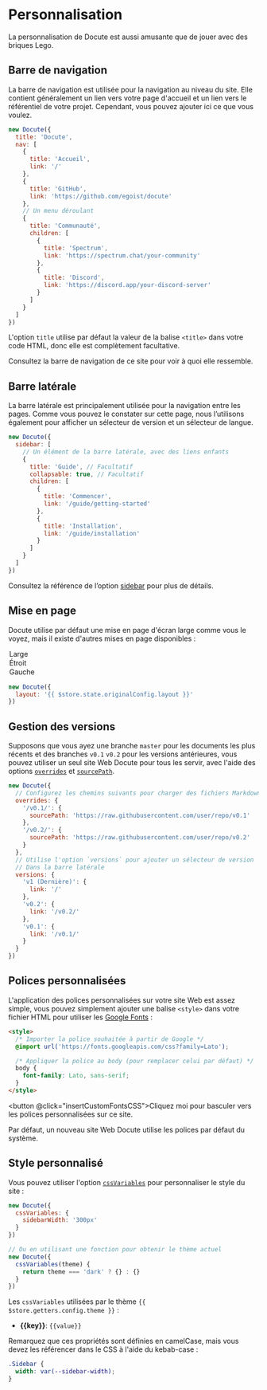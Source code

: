 # Personnalisation

La personnalisation de Docute est aussi amusante que de jouer avec des briques Lego.

## Barre de navigation

La barre de navigation est utilisée pour la navigation au niveau du site. Elle contient généralement un lien vers votre page d'accueil et un lien vers le référentiel de votre projet. Cependant, vous pouvez ajouter ici ce que vous voulez.

```js
new Docute({
  title: 'Docute',
  nav: [
    {
      title: 'Accueil',
      link: '/'
    },
    {
      title: 'GitHub',
      link: 'https://github.com/egoist/docute'
    },
    // Un menu déroulant
    {
      title: 'Communauté',
      children: [
        {
          title: 'Spectrum',
          link: 'https://spectrum.chat/your-community'
        },
        {
          title: 'Discord',
          link: 'https://discord.app/your-discord-server'
        }
      ]
    }
  ]
})
```

L'option `title` utilise par défaut la valeur de la balise `<title>` dans votre code HTML, donc elle est complètement facultative.

Consultez la barre de navigation de ce site pour voir à quoi elle ressemble.

## Barre latérale

La barre latérale est principalement utilisée pour la navigation entre les pages. Comme vous pouvez le constater sur cette page, nous l’utilisons également pour afficher un sélecteur de version et un sélecteur de langue.

```js
new Docute({
  sidebar: [
    // Un élément de la barre latérale, avec des liens enfants
    {
      title: 'Guide', // Facultatif
      collapsable: true, // Facultatif
      children: [
        {
          title: 'Commencer',
          link: '/guide/getting-started'
        },
        {
          title: 'Installation',
          link: '/guide/installation'
        }
      ]
    }
  ]
})
```

Consultez la référence de l’option [sidebar](../options.md#sidebar) pour plus de détails.

## Mise en page

Docute utilise par défaut une mise en page d'écran large comme vous le voyez, mais il existe d'autres mises en page disponibles :

<docute-select v-model="$store.state.originalConfig.layout" v-slot="{ value }">
  <option value="wide" :selected="value === 'wide'">Large</option>
  <option value="narrow" :selected="value === 'narrow'">Étroit</option>
  <option value="left" :selected="value === 'left'">Gauche</option>
</docute-select>

```js {interpolate:true}
new Docute({
  layout: '{{ $store.state.originalConfig.layout }}'
})
```

## Gestion des versions

Supposons que vous ayez une branche `master` pour les documents les plus récents et des branches `v0.1` `v0.2` pour les versions antérieures, vous pouvez utiliser un seul site Web Docute pour tous les servir, avec l'aide des options [`overrides`](../options.md#overrides) et [`sourcePath`](../options.md#sourcepath).

```js
new Docute({
  // Configurez les chemins suivants pour charger des fichiers Markdown à partir de différents chemins
  overrides: {
    '/v0.1/': {
      sourcePath: 'https://raw.githubusercontent.com/user/repo/v0.1'
    },
    '/v0.2/': {
      sourcePath: 'https://raw.githubusercontent.com/user/repo/v0.2'
    }
  },
  // Utilise l'option `versions` pour ajouter un sélecteur de version
  // Dans la barre latérale
  versions: {
    'v1 (Dernière)': {
      link: '/'
    },
    'v0.2': {
      link: '/v0.2/'
    },
    'v0.1': {
      link: '/v0.1/'
    }
  }
})
```

## Polices personnalisées

L'application des polices personnalisées sur votre site Web est assez simple, vous pouvez simplement ajouter une balise `<style>` dans votre fichier HTML pour utiliser les [Google Fonts](https://fonts.google.com/) :

```html
<style>
  /* Importer la police souhaitée à partir de Google */
  @import url('https://fonts.googleapis.com/css?family=Lato');

  /* Appliquer la police au body (pour remplacer celui par défaut) */
  body {
    font-family: Lato, sans-serif;
  }
</style>
```

<button @click="insertCustomFontsCSS">Cliquez moi</button> pour basculer vers les polices personnalisées sur ce site.

Par défaut, un nouveau site Web Docute utilise les polices par défaut du système.

## Style personnalisé

Vous pouvez utiliser l'option [`cssVariables`](../options.md#cssvariables) pour personnaliser le style du site :

```js
new Docute({
  cssVariables: {
    sidebarWidth: '300px'
  }
})

// Ou en utilisant une fonction pour obtenir le thème actuel
new Docute({
  cssVariables(theme) {
    return theme === 'dark' ? {} : {}
  }
})
```

Les `cssVariables` utilisées par le thème <code>{{ $store.getters.config.theme }}</code> :

<ul>
<li v-for="(value, key) in $store.getters.cssVariables" :key="key">
<strong>{{key}}</strong>: <color-box :color="value" v-if="/(Color|Background)/.test(key)" />
<code>{{value}}</code>
</li>
</ul>

Remarquez que ces propriétés sont définies en camelCase, mais vous devez les référencer dans le CSS à l'aide du kebab-case :

```css
.Sidebar {
  width: var(--sidebar-width);
}
```
